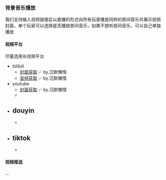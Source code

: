 ### 背景音乐播放

我们支持输入视频链接后以直播的形式向所有玩家播放同样的房间音乐并展示视频封面，单个玩家可以选择是否播放房间音乐，如果不想听房间音乐，可以自己单独播放

#### 视频平台

尽量选用长视频平台

- bilibili
    - [封面获取](get_bilibili_img.py) ✅ by.沉默懒惰
    - [音频获取](get_bilibili_media.py) ✅ by.沉默懒惰
- youtube
    - [封面获取](get_ytb_img.py) ✅ by.沉默懒惰
    -
- douyin
    -
    -
- tiktok
    -
    -

#### 视频推送
...



